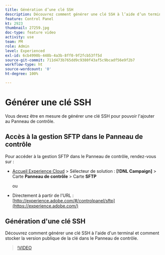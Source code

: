 ```yaml
---
title: Génération d’une clé SSH
description: Découvrez comment générer une clé SSH à l’aide d’un terminal et comment stocker la version publique de la clé dans le Panneau de contrôle.
feature: Control Panel
kt: 2923
thumbnail: 27259.jpg
doc-type: feature video
activity: use
team: PM
role: Admin
level: Experienced
exl-id: 6cb4990b-448b-4a3b-8ff0-9f2fcb53ff5d
source-git-commit: 711d473b765dd9c9380f43af5c9bcadf56e9f2b7
workflow-type: ht
source-wordcount: '0'
ht-degree: 100%

---
```


# Générer une clé SSH

Vous devez être en mesure de générer une clé SSH pour pouvoir l&#39;ajouter au Panneau de contrôle.

## Accès à la gestion SFTP dans le Panneau de contrôle

Pour accéder à la gestion SFTP dans le Panneau de contrôle, rendez-vous sur :

* [Accueil Experience Cloud](https://experience.adobe.com/#/home) > Sélecteur de solution : **[!DNL Campaign]** > Carte **Panneau de contrôle** > Carte **SFTP**

   ou
* Directement à partir de l&#39;URL : [http://experience.adobe.com/#/controlpanel/sftp](https://experience.adobe.com/)

## Génération d&#39;une clé SSH

Découvrez comment générer une clé SSH à l&#39;aide d&#39;un terminal et comment stocker la version publique de la clé dans le Panneau de contrôle.

>[!VIDEO](https://video.tv.adobe.com/v/27259?quality=12)
